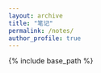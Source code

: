 ```yaml
---
layout: archive
title: "笔记"
permalink: /notes/
author_profile: true
---
```


{% include base_path %}


